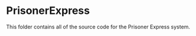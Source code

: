 PrisonerExpress
===============

This folder contains all of the source code for the Prisoner Express system.
